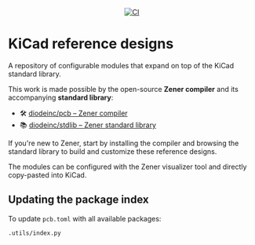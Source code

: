 <p align="center">
  <a href="https://github.com/diodeinc/kicad/actions/workflows/ci.yaml">
    <img src="https://github.com/diodeinc/kicad/actions/workflows/ci.yaml/badge.svg" alt="CI">
  </a>
</p>

# KiCad reference designs

A repository of configurable modules that expand on top of the KiCad standard library.

This work is made possible by the open-source **Zener compiler** and its accompanying **standard library**:

- 🛠️ [diodeinc/pcb – Zener compiler](https://github.com/diodeinc/pcb)
- 📚 [diodeinc/stdlib – Zener standard library](https://github.com/diodeinc/stdlib)

If you're new to Zener, start by installing the compiler and browsing the standard library to build and customize these reference designs.

The modules can be configured with the Zener visualizer tool and directly copy-pasted into KiCad.

## Updating the package index

To update `pcb.toml` with all available packages:

```bash
.utils/index.py
```
